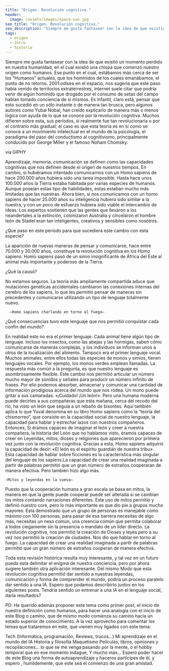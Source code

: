 ```yaml
---
title: "Origen. Revolución cognitiva."
header:
  image: /assets/images/space-sun.jpg
seo_title: "Origen. Revolución cognitiva."
seo_description: "Siempre me gusta fantasear con la idea de que existió un momento perdido en nuestra humanidad, en el cual existió una chispa que comenzó  nuestro origen como humanos. Ese punto en el cual..."  
tags: 
  - origen
  - intro
  - historia
---
```


Siempre me gusta fantasear con la idea de que existió un momento perdido en nuestra humanidad, en el cual existió una chispa que comenzó  nuestro origen como humanos. Ese punto en el cual, estábamos más cerca de ser los “Humanos” actuales, que los homínidos de los cuales emanábamos, el punto de no retorno. 2001:odisea en el espacio, nos sugería que este paso había venido de territorios extraterrestres, internet suele citar que podría venir de algún homínido que drogado por el consumo de setas del campo habían tomado conciencia de sí mismos. Es infantil, claro está, pensar que esto sucedió en un sólo instante o de manera tan brusca, pero algunos autores como Yubal Nobal, han creído explicarlo de manera más o menos lógica con ayuda de lo que se conoce por la revolución cognitiva. Muchos difieren sobre esta, sus períodos, si realmente fue tan revolucionaria o por el contrario más gradual; el caso es que esta teoría es en sí como se conoce a un movimiento intelectual en el mundo de la psicología, el paradigma del paso del conductismo al cognitivismo, principalmente conducido por George Miller y el famoso Noham Chomsky.


via GIPHY

Aprendizaje, memoria, comunicación se definen como las capacidades cognitivas que nos definen desde el origen de nuestros tiempos. En cambio, si hubiéramos intentado comunicarnos con un Homo sapiens de hace 200.000 años hubiera sido una tarea imposible. Hasta hace unos 100.000 años la Tierra estaba habitada por varias especies de humanos. Aunque poseían estas tipo de habilidades, estas estaban mucho más limitadas que las nuestras. Ahora bien, si nos comunicamos con un homo sapiens de hacer 25.000 años su inteligencia hubiera sido similar a la nuestra, y con un poco de esfuerzo hubiera sido viable el intercambio de ideas. Los expertos sostienen que las gentes que llevaron a los neandertales a la extinción, colonizaron Australia y cincelaron el hombre león de Stadel eran tan inteligentes, creativos y sensibles como nosotros.

¿Que paso en este período para que sucediera este cambio con esta especie?

  La aparición de nuevas maneras de pensar y comunicarse, hace entre 70.000 y 30.000 años, constituye la revolución cognitiva en los Homo sapiens. Homo sapiens pasó de un simio insignificante de África del Este al animal más importante y poderoso de la Tierra.

¿Qué la causó?

No estamos seguros. La teoría más ampliamente compartida aduce que mutaciones genéticas accidentales cambiaron las conexiones internas del cerebro de los sapiens, lo que les permitió pensar de maneras sin precedentes y comunicarse utilizando un tipo de lenguaje totalmente nuevo. 


      –Homo sapiens charlando en torno al fuego–
¿Qué consecuencias tuvo este lenguaje que nos permitió conquistar cada confín del mundo?

En realidad este no era el primer lenguaje. Cada animal tiene algún tipo de lenguaje. Incluso los insectos, como las abejas y las hormigas, saben cómo comunicarse de maneras complejas, y los individuos se informan unos a otros de la localización del alimento. Tampoco era el primer lenguaje vocal. Muchos animales, entre ellos todas las especies de monos y simios, tienen lenguajes vocales. Por ejemplo, los monos verdes emplean llamadas. La respuesta más común a la pregunta, es que nuestro lenguaje es asombrosamente flexible. Este cambio nos permitió articular un número mucho mayor de sonidos y señales para producir un número infinito de frases. Por ello podemos absorber, almacenar y comunicar una cantidad de información prodigiosa acerca del mundo que nos rodea. Un mono puede gritar a sus camaradas: «¡Cuidado! ¡Un león!». Pero una humana moderna puede decirles a sus compañeras que esta mañana, cerca del recodo del río, ha visto un león que seguía a un rebaño de bisontes. Aquí también aplica lo que Yuval denomina en su libro Homo sapiens como la “teoría del chismorreo”, que consiste en la capacidad social de nuestro lenguaje, la capacidad para hablar y estrechar lazos con nuestros compañeros. Entonces, Si éramos capaces de imaginar el león y creer a nuestra compañera, la historia del León que no habíamos visto, éramos capaces de creer en Leyendas, mitos, dioses y religiones que aparecieron por primera vez junto con la revolución cognitiva. Gracias a esta, Homo sapiens adquirió la capacidad de decir: «El león es el espíritu guardián de nuestra tribu». Esta capacidad de hablar sobre ficciones es la característica más singular del lenguaje de los sapiens.La capacidad de crear una realidad imaginada a partir de palabras permitió que un gran número de extraños cooperaran de manera efectiva. Pero también hizo algo más.


    –Mitos y leyendas en la cueva–
Puesto que la cooperación humana a gran escala se basa en mitos, la manera en que la gente puede cooperar puede ser alterada si se cambian los mitos contando narraciones diferentes. Este uso de mitos permitió y definió nuestro core, pero lo más importante es que dio pie a grupos mucho mayores. Esta demostrado que un grupo de personas es manejable como máximo con 100 personas, para pasar de esa barrera necesitas de algo más, necesitas un nexo común, una creencia común que permita colaborar a todos  ciegamente sin la presencia o mandato de un líder directo. La revolución cognitiva, nos permitió la creación de Dioses y leyes pero a su vez nos permitió la creación de ciudades. Nos dio que hablar en torno al fuego. La capacidad de crear una realidad imaginada a partir de palabras permitió que un gran número de extraños cooperan de manera efectiva. 

Toda esta revisión histórica resulta muy interesante, y tal vez en un futuro pueda esta delimitar el enigma de nuestra conciencia, pero por ahora sugiere también otra aplicación interesante. Del mismo Modo que esta revolución cognitiva permitió dar sentido a nuestras leyendas, comunicación y forma de comprender el mundo, podría un proceso paralelo dar sentido a una IA. Espero que podamos describirlo juntos en los siguientes posts. Tendría sentido un entrenar a una IA en el lenguaje social, daría resultados?

 

PD: He querido además proponer este tema como primer post, el inicio de nuestra definición como humanos, para hacer una analogía con el inicio de este Blog o camino, que de mismo modo comienza su camino hacia un estado superior de conocimiento. A la vez aprovecho para comentar los temas que trataremos en este, que vienen muy ligados con este tema:

Tech (Informática, programación, Reviews, trucos…)
Mi aprendizaje en el mundo del IA
Historia y filosofía
Maquetismo
Películas, libros, opiniones y recopilaciones…
lo que se me venga pasando por la mente, o el hobby temporal que en ese momento indague,
Y mucho más…
Espero poder hacer de este Blog una forma de autoaprendizaje y haceros partícipes de él, y espero , humildemente, que este sea el comienzo de una gran amistad.



[^1]: Texture image courtesty of [Lovetextures](http://www.lovetextures.com/)